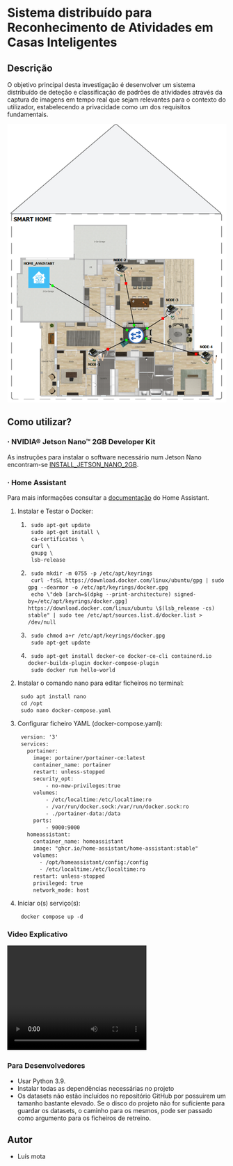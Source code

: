 # Sistema distribuído para Reconhecimento de Atividades em Casas Inteligentes

## Descrição

O objetivo principal desta investigação é desenvolver um sistema distribuído de deteção e classificação de padrões de atividades através da captura de imagens em tempo real que sejam relevantes para o contexto do utilizador, estabelecendo a privacidade como um dos requisitos fundamentais.  

![Arquitetura do sistema](assets/images/gns3_architecture.png)

## Como utilizar?

### · NVIDIA® Jetson Nano™ 2GB Developer Kit
As instruções para instalar o software necessário num Jetson Nano encontram-se [INSTALL_JETSON_NANO_2GB](https://github.com/LuisMota1999/Distributed-Smart-Camera-AAL-System/blob/master/INSTALL_JETSON_NANO_2GB.md).

### · Home Assistant

Para mais informações consultar a [documentação](https://www.home-assistant.io/installation/linux#docker-compose) do Home Assistant.

1. Instalar e Testar o Docker:
   
    1.
            sudo apt-get update
            sudo apt-get install \
            ca-certificates \
            curl \
            gnupg \
            lsb-release
    2.      sudo mkdir -m 0755 -p /etc/apt/keyrings
            curl -fsSL https://download.docker.com/linux/ubuntu/gpg | sudo gpg --dearmor -o /etc/apt/keyrings/docker.gpg
            echo \"deb [arch=$(dpkg --print-architecture) signed-by=/etc/apt/keyrings/docker.gpg] https://download.docker.com/linux/ubuntu \$(lsb_release -cs) stable" | sudo tee /etc/apt/sources.list.d/docker.list > /dev/null
    3.      sudo chmod a+r /etc/apt/keyrings/docker.gpg
            sudo apt-get update
    4.      sudo apt-get install docker-ce docker-ce-cli containerd.io docker-buildx-plugin docker-compose-plugin
            sudo docker run hello-world

2. Instalar o comando nano para editar ficheiros no terminal:
    
        sudo apt install nano
        cd /opt
        sudo nano docker-compose.yaml

3. Configurar ficheiro YAML (docker-compose.yaml):

        version: '3'
        services:
          portainer:
            image: portainer/portainer-ce:latest
            container_name: portainer
            restart: unless-stopped
            security_opt:
                - no-new-privileges:true
            volumes: 
                - /etc/localtime:/etc/localtime:ro
                - /var/run/docker.sock:/var/run/docker.sock:ro
                - ./portainer-data:/data
            ports:
                - 9000:9000
          homeassistant:
            container_name: homeassistant
            image: "ghcr.io/home-assistant/home-assistant:stable"
            volumes:
              - /opt/homeassistant/config:/config
              - /etc/localtime:/etc/localtime:ro
            restart: unless-stopped
            privileged: true
            network_mode: host

4. Iniciar o(s) serviço(s):

        docker compose up -d 

### Video Explicativo

<video width="320" height="240" controls>
  <source src="assets/videos/SystemExperiment.mp4" type="video/mp4">
Your browser does not support the video tag.
</video>


### Para Desenvolvedores

- Usar Python 3.9.
- Instalar todas as dependências necessárias no projeto
- Os datasets não estão incluídos no repositório GitHub por possuirem um tamanho bastante elevado.  Se o disco do projeto não for suficiente para guardar os datasets, o caminho para os mesmos, pode ser passado como argumento para os ficheiros de retreino.


## Autor

* Luís mota


<br>
<div align="center">
  <a href="https://github.com/LuisMota1999" style="text-decoration:none;">
    <img src="https://camo.githubusercontent.com/4133dc1cd4511d4a292b84ce10e52e4ed92569fb2a8165381c9c47be5edc2796/68747470733a2f2f6564656e742e6769746875622e696f2f537570657254696e7949636f6e732f696d616765732f706e672f6769746875622e706e67" width="5%" style=" border-radius:100%" alt="" /></a>
  <img src="https://github.com/ultralytics/assets/raw/main/social/logo-transparent.png" width="3%" alt="" />
  <a href="mailto: 38186@ufp.edu.pt" style="text-decoration:none;">
    <img src="https://camo.githubusercontent.com/0f3aa1f457bb92fbd2411761262ce1fb0f766ed74a4f4289bfc4a0b6024335d6/68747470733a2f2f6564656e742e6769746875622e696f2f537570657254696e7949636f6e732f696d616765732f7376672f656d61696c2e737667" width="5%" style=" border-radius:100%" alt="" /></a>
</div>


